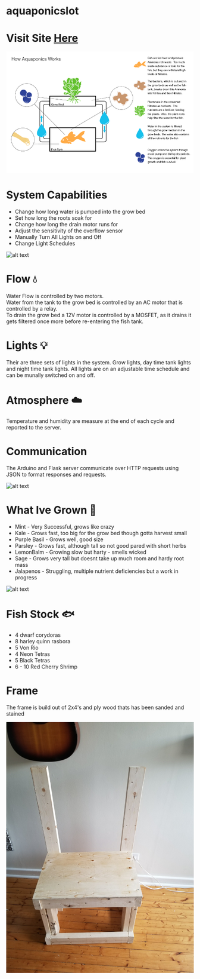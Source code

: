 # aquaponicsIot
# Visit Site [Here](http://aquaponicsiot.sdhwcyirgh.ca-central-1.elasticbeanstalk.com/)


![alt text](https://github.com/lwaghorn/aquaponicsIot/blob/master/pictures/3488483907_4e92114664_o.png)

# System Capabilities
* Change how long water is pumped into the grow bed
* Set how long the roots soak for
* Change how long the drain motor runs for
* Adjust the sensitivity of the overflow sensor
* Manually Turn All Lights on and Off
* Change Light Schedules

![alt text](https://github.com/lwaghorn/aquaponicsIot/blob/master/pictures/_DSC4123.jpg)

# Flow 💧 
Water Flow is controlled by two motors.  
Water from the tank to the grow bed is controlled by an AC motor that is controlled by a relay.  
To drain the grow bed a 12V motor is controlled by a MOSFET, as it drains it gets filtered once more before re-entering the fish tank.

# Lights 💡
Their are three sets of lights in the system. Grow lights, day time tank lights and night time tank lights. All lights are on an adjustable time schedule and can be munally switched on and off.

# Atmosphere ☁️
Temperature and humidity are measure at the end of each cycle and reported to the server.

# Communication 
The Arduino and Flask server communicate over HTTP requests using JSON to format responses and requests.


![alt text](https://github.com/lwaghorn/aquaponicsIot/blob/master/pictures/_DSC4125.jpg)

# What Ive Grown 🌿

* Mint - Very Successful, grows like crazy
* Kale - Grows fast, too big for the grow bed though gotta harvest small
* Purple Basil - Grows well, good size
* Parsley - Grows fast, although tall so not good pared with short herbs
* LemonBalm - Growing slow but harty - smells wicked
* Sage - Grows very tall but doesnt take up much room and hardy root mass
* Jalapenos - Struggling, multiple nutrient deficiencies but a work in progress 

![alt text](https://github.com/lwaghorn/aquaponicsIot/blob/master/pictures/_DSC4124.jpg)

# Fish Stock 🐟
* 4 dwarf corydoras
* 8 harley quinn rasbora
* 5 Von Rio
* 4 Neon Tetras
* 5 Black Tetras
* 6 - 10 Red Cherry Shrimp 

# Frame
The frame is build out of 2x4's and ply wood thats has been sanded and stained

![alt text](https://github.com/lwaghorn/aquaponicsIot/blob/master/pictures/20180422_191043.jpg)
